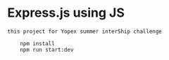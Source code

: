 # Express.js using JS

    this project for Yopex summer interShip challenge

```
    npm install
    npm run start:dev

```
